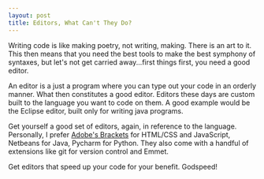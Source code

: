 ```yaml
---
layout: post
title: Editors, What Can't They Do?
---
```


Writing code is like making poetry, not writing, making. There is an art to it. This then means that you need the best tools to make the best symphony of syntaxes, but let's not get carried away...first things first, you need a good editor.

An editor is a just a program where you can type out your code in an orderly manner. What then constitutes a good editor. Editors these days are custom built to the language you want to code on them. A good example would be the Eclipse editor, built only for writing java programs.

Get yourself a good set of editors, again, in reference to the language. Personally, I prefer [Adobe's Brackets](http://brackets.io/) for HTML/CSS and JavaScript, Netbeans for Java, Pycharm for Python. They also come with a handful of extensions like git for version control and Emmet.

Get editors that speed up your code for your benefit. Godspeed!